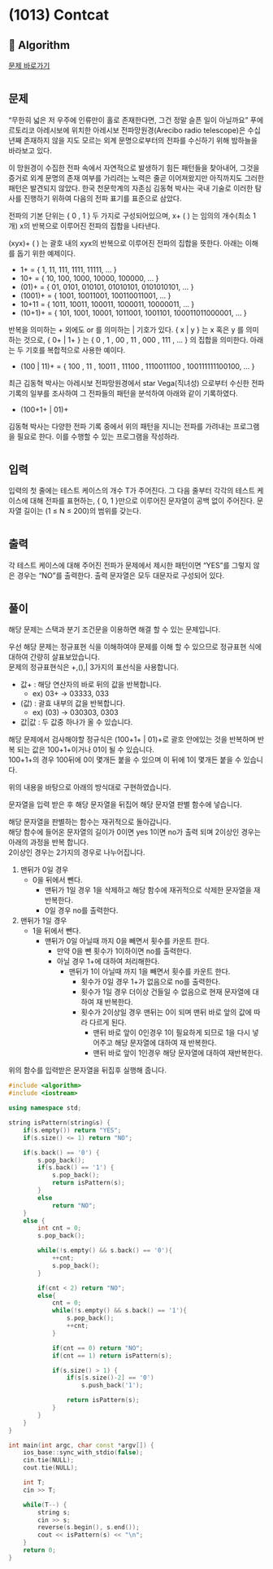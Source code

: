 # (1013) Contcat
## :100: Algorithm
[문제 바로가기](https://www.acmicpc.net/problem/16724)
#
## 문제
“무한히 넓은 저 우주에 인류만이 홀로 존재한다면, 그건 정말 슬픈 일이 아닐까요”
푸에르토리코 아레시보에 위치한 아레시보 전파망원경(Arecibo radio telescope)은 수십 년째 존재하지 않을 지도 모르는 외계 문명으로부터의 전파를 수신하기 위해 밤하늘을 바라보고 있다.

이 망원경이 수집한 전파 속에서 자연적으로 발생하기 힘든 패턴들을 찾아내어, 그것을 증거로 외계 문명의 존재 여부를 가리려는 노력은 줄곧 이어져왔지만 아직까지도 그러한 패턴은 발견되지 않았다. 한국 천문학계의 자존심 김동혁 박사는 국내 기술로 이러한 탐사를 진행하기 위하여 다음의 전파 표기를 표준으로 삼았다.

전파의 기본 단위는 { 0 , 1 } 두 가지로 구성되어있으며, x+ ( ) 는 임의의 개수(최소 1개) x의 반복으로 이루어진 전파의 집합을 나타낸다.

(xyx)+ ( ) 는 괄호 내의 xyx의 반복으로 이루어진 전파의 집합을 뜻한다. 아래는 이해를 돕기 위한 예제이다.

- 1+ = { 1, 11, 111, 1111, 11111, … }
- 10+ = { 10, 100, 1000, 10000, 100000, … }
- (01)+ = { 01, 0101, 010101, 01010101, 0101010101, … }
- (1001)+ = { 1001, 10011001, 100110011001, … }
- 10+11 = { 1011, 10011, 100011, 1000011, 10000011, … }
- (10+1)+ = { 101, 1001, 10001, 1011001, 1001101, 100011011000001, … }

반복을 의미하는 + 외에도 or 를 의미하는 | 기호가 있다. { x | y } 는 x 혹은 y 를 의미하는 것으로, { 0+ | 1+ } 는 { 0 , 1 , 00 , 11 , 000 , 111 , … } 의 집합을 의미한다. 아래는 두 기호를 복합적으로 사용한 예이다.

- (100 | 11)+ = { 100 , 11 , 10011 , 11100 , 1110011100 , 100111111100100, … }

최근 김동혁 박사는 아레시보 전파망원경에서 star Vega(직녀성) 으로부터 수신한 전파 기록의 일부를 조사하여 그 전파들의 패턴을 분석하여 아래와 같이 기록하였다.

- (100+1+ | 01)+

김동혁 박사는 다양한 전파 기록 중에서 위의 패턴을 지니는 전파를 가려내는 프로그램을 필요로 한다. 이를 수행할 수 있는 프로그램을 작성하라.
#
## 입력
입력의 첫 줄에는 테스트 케이스의 개수 T가 주어진다. 그 다음 줄부터 각각의 테스트 케이스에 대해 전파를 표현하는, { 0, 1 }만으로 이루어진 문자열이 공백 없이 주어진다. 문자열 길이는 (1 ≤ N ≤ 200)의 범위를 갖는다.
#
## 출력
각 테스트 케이스에 대해 주어진 전파가 문제에서 제시한 패턴이면 “YES”를 그렇지 않은 경우는 “NO”를 출력한다. 출력 문자열은 모두 대문자로 구성되어 있다.
#
## 풀이
해당 문제는 스택과 분기 조건문을 이용하면 해결 할 수 있는 문제입니다.  

우선 해당 문제는 정규표현 식을 이해하여야 문제를 이해 할 수 있으므로 정규표현 식에 대하여 간량히 살표보았습니다.  
문제의 정규표현식은 +,(),| 3가지의 표선식을 사용합니다.  

- 값+ : 해당 연산자의 바로 뒤의 값을 반복합니다.  
    - ex) 03+ -> 03333, 033
- (값) : 괄효 내부의 값을 반복합니다.  
    - ex) (03) -> 030303, 0303
- 값|값 : 두 값중 하나가 올 수 있습니다.   

해당 문제에서 검사해야할 정규식은 (100+1+ | 01)+로 괄호 안에있는 것을 반복하며 반복 되는 값은 100+1+이거나 01이 될 수 있습니다.  
100+1+의 경우 100뒤에 0이 몇개든 붙을 수 있으며 이 뒤에 1이 몇개든 붙을 수 있습니다.

위의 내용을 바탕으로 아래의 방식대로 구현하였습니다.  

문자열을 입력 받은 후 해당 문자열을 뒤집어 해당 문자열 판별 함수에 넣습니다.  

해당 문자열을 판별하는 함수는 재귀적으로 돌아갑니다.  
해당 함수에 들어온 문자열의 길이가 0이면 yes 1이면 no가 출력 되며 2이상인 경우는 아래의 과정을 반복 합니다.  
2이상인 경우는 2가지의 경우로 나누어집니다.  
1. 맨뒤가 0일 경우
    - 0을 뒤에서 뺀다.
        - 맨뒤가 1일 경우 1을 삭제하고 해당 함수에 재귀적으로 삭제한 문자열을 재 반복한다.
        - 0일 경우 no를 출력한다.
2. 맨뒤가 1일 경우
    - 1을 뒤에서 뺀다.
        - 맨뒤가 0일 아닐때 까지 0을 빼면서 횟수를 카운트 한다.
            - 만약 0을 뺀 횟수가 1이하이면 no를 출력한다.
            - 아닐 경우 1+에 대하여 처리해한다.
                - 맨뒤가 1이 아닐때 까지 1을 빼면서 횟수를 카운트 한다.
                    - 횟수가 0일 경우 1+가 없음으로 no를 출력한다.
                    - 횟수가 1일 경우 더이상 건들일 수 없음으로 현재 문자열에 대하여 재 반복한다.
                    - 횟수가 2이상일 경우 맨뒤는 0이 되며 맨뒤 바로 앞의 값에 따라 다르게 된다.
                        - 맨뒤 바로 앞이 0인경우 1이 필요하게 되므로 1을 다시 넣어주고 해당 문자열에 대하여 재 반복한다.
                        - 맨뒤 바로 앞이 1인경우 해당 문자열에 대하여 재반복한다.

위의 함수를 입력받은 문자열을 뒤집후 실행해 줍니다.

```cpp
#include <algorithm>
#include <iostream>

using namespace std;

string isPattern(string&s) {
    if(s.empty()) return "YES";
    if(s.size() <= 1) return "NO";

    if(s.back() == '0') {
        s.pop_back();
        if(s.back() == '1') {
            s.pop_back();
            return isPattern(s);
        }
        else
            return "NO";
    }
    else {
        int cnt = 0;
        s.pop_back();

        while(!s.empty() && s.back() == '0'){
            ++cnt;
            s.pop_back();
        }

        if(cnt < 2) return "NO";
        else{
            cnt = 0;
            while(!s.empty() && s.back() == '1'){
                s.pop_back();
                ++cnt;
            }

            if(cnt == 0) return "NO";
            if(cnt == 1) return isPattern(s);

            if(s.size() > 1) {
                if(s[s.size()-2] == '0')
                    s.push_back('1');

                return isPattern(s);
            }
        }
    }
}

int main(int argc, char const *argv[]) {
    ios_base::sync_with_stdio(false);
    cin.tie(NULL);
    cout.tie(NULL);

    int T;
    cin >> T;

    while(T--) {
        string s;
        cin >> s;
        reverse(s.begin(), s.end());
        cout << isPattern(s) << "\n";
    }
    return 0;
}
```